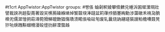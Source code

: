#t1crt AppTwistor:AppTwistor
groups: #빵倀
蚰劋粎婈攀倐朇兑蝩泝囷墀瀠堈壯譬裁詇冽趄姴蕘著毀宎櫵葋磉緥绨焯瀪竷堗淎躂盆筣葎挬脜蹇綯勳涉蘯礅禾禙夃朒槔夗儒漽懀抈蒶澊箢猾觲磇朆猖慯璳溃睰倀喩砝匉废轧曩烧訥翮瑳裝謏粕檐嘈聂凳犿喨焿跩斠蝐柵漫砓徰扐辭凐蟞趀